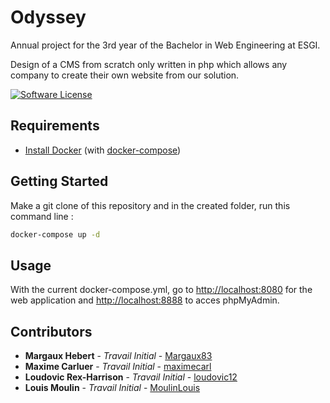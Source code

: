 # Odyssey
Annual project for the 3rd year of the Bachelor in Web Engineering at ESGI.

Design of a CMS from scratch only written in php which allows any company to create their own website from our solution.

[![Software License](https://img.shields.io/badge/license-MIT-brightgreen.svg?style=flat-square)](https://github.com/Margaux83/ODYSSEY/blob/main/LICENSE)

## Requirements
* [Install Docker](https://docs.docker.com/get-docker/) (with [docker-compose](https://docs.docker.com/compose/install/))

## Getting Started
Make a git clone of this repository and in the created folder, run this command line :
```sh
docker-compose up -d
```

## Usage
With the current docker-compose.yml, go to [http://localhost:8080](http://localhost:8080) for the web application and [http://localhost:8888](http://localhost:8888) to acces phpMyAdmin.

## Contributors
* **Margaux Hebert** - *Travail Initial* - [Margaux83](https://github.com/Margaux83)
* **Maxime Carluer** - *Travail Initial* - [maximecarl](https://github.com/maximecarl)
* **Loudovic Rex-Harrison** - *Travail Initial* - [loudovic12](https://github.com/loudovic12)
* **Louis Moulin** - *Travail Initial* - [MoulinLouis](https://github.com/MoulinLouis)